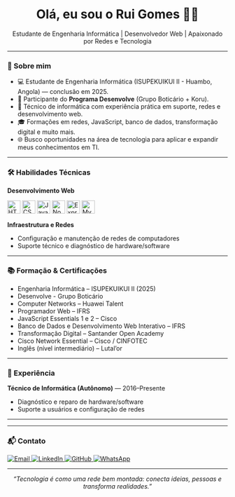 <h1 align="center">Olá, eu sou o Rui Gomes 👨‍💻</h1>

<p align="center">Estudante de Engenharia Informática | Desenvolvedor Web | Apaixonado por Redes e Tecnologia</p>

---

### 🎯 Sobre mim

- 💻 Estudante de Engenharia Informática (ISUPEKUIKUI II - Huambo, Angola) — conclusão em 2025.
- 🚀 Participante do **Programa Desenvolve** (Grupo Boticário + Koru).
- 🔧 Técnico de informática com experiência prática em suporte, redes e desenvolvimento web.
- 🎓 Formações em redes, JavaScript, banco de dados, transformação digital e muito mais.
- 🌐 Busco oportunidades na área de tecnologia para aplicar e expandir meus conhecimentos em TI.

---

### 🛠️ Habilidades Técnicas

**Desenvolvimento Web**  
<p>
  <img src="https://cdn.jsdelivr.net/gh/devicons/devicon/icons/html5/html5-original.svg" width="30" alt="HTML5" />
  <img src="https://cdn.jsdelivr.net/gh/devicons/devicon/icons/css3/css3-original.svg" width="30" alt="CSS3" />
  <img src="https://cdn.jsdelivr.net/gh/devicons/devicon/icons/javascript/javascript-original.svg" width="30" alt="JavaScript" />
  <img src="https://cdn.jsdelivr.net/gh/devicons/devicon/icons/nodejs/nodejs-original.svg" width="30" alt="Node.js" />
  <img src="https://cdn.jsdelivr.net/gh/devicons/devicon/icons/express/express-original.svg" width="30" alt="Express.js" />
  <img src="https://cdn.jsdelivr.net/gh/devicons/devicon/icons/mysql/mysql-original.svg" width="30" alt="MySQL" />
</p>

**Infraestrutura e Redes**  
- Configuração e manutenção de redes de computadores  
- Suporte técnico e diagnóstico de hardware/software

---

### 📚 Formação & Certificações

- Engenharia Informática – ISUPEKUIKUI II (2025)  
- Desenvolve - Grupo Boticário  
- Computer Networks – Huawei Talent  
- Programador Web – IFRS  
- JavaScript Essentials 1 e 2 – Cisco  
- Banco de Dados e Desenvolvimento Web Interativo – IFRS  
- Transformação Digital – Santander Open Academy  
- Cisco Network Essential – Cisco / CINFOTEC  
- Inglês (nível intermediário) – Lutal’or  

---

### 💼 Experiência

**Técnico de Informática (Autônomo)** — 2016–Presente  
- Diagnóstico e reparo de hardware/software  
- Suporte a usuários e configuração de redes

---

---

### 📬 Contato

<p align="left">
  <a href="mailto:ruisoft01@gmail.com" target="_blank">
    <img src="https://img.shields.io/badge/-Email-D14836?style=for-the-badge&logo=gmail&logoColor=white" alt="Email" />
  </a>

  <a href="https://www.linkedin.com/in/ruigomes-dev/" target="_blank">
    <img src="https://img.shields.io/badge/-LinkedIn-0A66C2?style=for-the-badge&logo=linkedin&logoColor=white" alt="LinkedIn" />
  </a>

  <a href="https://github.com/RuiGomes111" target="_blank">
    <img src="https://img.shields.io/badge/-GitHub-181717?style=for-the-badge&logo=github&logoColor=white" alt="GitHub" />
  </a>

  <a href="https://wa.me/244943110211" target="_blank">
    <img src="https://img.shields.io/badge/-WhatsApp-25D366?style=for-the-badge&logo=whatsapp&logoColor=white" alt="WhatsApp" />
  </a>
</p>


---

<p align="center"><em>“Tecnologia é como uma rede bem montada: conecta ideias, pessoas e transforma realidades.”</em></p>
